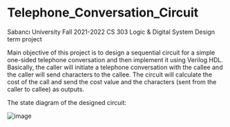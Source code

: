 # Telephone_Conversation_Circuit
Sabancı University Fall 2021-2022 CS 303 Logic &amp; Digital System Design term project 

Main objective of this project is to design a sequential circuit for a simple one-sided telephone conversation and then implement it using Verilog HDL.
Basically, the caller will initiate a telephone conversation with the callee and the caller will send characters to the callee. The circuit will calculate the cost of the call and send the cost value and the characters (sent from the caller to callee) as outputs.

The state diagram of the designed circuit:

![image](https://user-images.githubusercontent.com/74117454/151763806-006fc5da-5a8b-4cd9-9ca9-e7b42fa1fc34.png)

